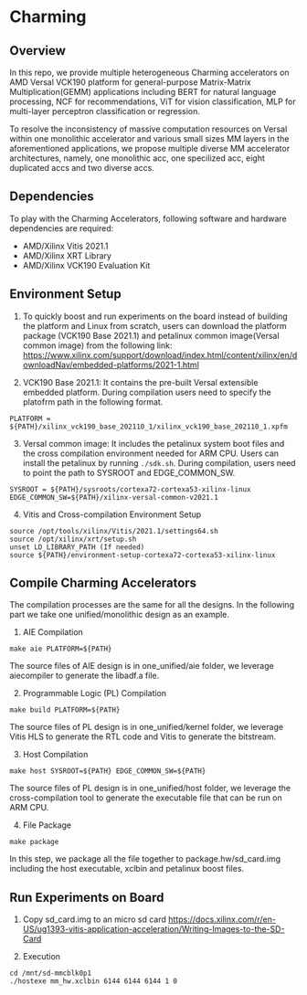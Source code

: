 # Charming 

## Overview
In this repo, we provide multiple heterogeneous Charming accelerators on AMD Versal VCK190 platform for general-purpose Matrix-Matrix Multiplication(GEMM) applications including BERT for natural language processing, NCF for recommendations, ViT for vision classification, MLP for multi-layer perceptron classification or regression.

To resolve the inconsistency of massive computation resources on Versal within one monolithic accelerator and various small sizes MM layers in the aforementioned applications, we propose multiple diverse MM accelerator architectures, namely, one monolithic acc, one specilized acc, eight duplicated accs and two diverse accs.

## Dependencies 
To play with the Charming Accelerators, following software and hardware dependencies are required:
+ AMD/Xilinx Vitis 2021.1
+ AMD/Xilinx XRT Library
+ AMD/Xilinx VCK190 Evaluation Kit

## Environment Setup
1. To quickly boost and run experiments on the board instead of building the platform and Linux from scratch, users can download the platform package (VCK190 Base 2021.1) and petalinux common image(Versal common image) from the following link:<br/>
https://www.xilinx.com/support/download/index.html/content/xilinx/en/downloadNav/embedded-platforms/2021-1.html

2. VCK190 Base 2021.1: It contains the pre-built Versal extensible embedded platform. During compilation users need to specify the platofrm path in the following format.<br/> 
```
PLATFORM = ${PATH}/xilinx_vck190_base_202110_1/xilinx_vck190_base_202110_1.xpfm
```

3. Versal common image: It includes the petalinux system boot files and the cross compilation environment needed for ARM CPU. Users can install the petalinux by running ``./sdk.sh``. During compilation, users need to point the path to SYSROOT and EDGE_COMMON_SW.<br/>
```
SYSROOT = ${PATH}/sysroots/cortexa72-cortexa53-xilinx-linux
EDGE_COMMON_SW=${PATH}/xilinx-versal-common-v2021.1
```

4. Vitis and Cross-compilation Environment Setup<br/>
```
source /opt/tools/xilinx/Vitis/2021.1/settings64.sh
source /opt/xilinx/xrt/setup.sh
unset LD_LIBRARY_PATH (If needed)
source ${PATH}/environment-setup-cortexa72-cortexa53-xilinx-linux
```
## Compile Charming Accelerators
The compilation processes are the same for all the designs. In the following part we take one unified/monolithic design as an example.
1. AIE Compilation
```
make aie PLATFORM=${PATH} 
```
The source files of AIE design is in one_unified/aie folder, we leverage aiecompiler to generate the libadf.a file. 

2. Programmable Logic (PL) Compilation
```
make build PLATFORM=${PATH} 
```
The source files of PL design is in one_unified/kernel folder, we leverage Vitis HLS to generate the RTL code and Vitis to generate the bitstream. 

3. Host Compilation
```
make host SYSROOT=${PATH} EDGE_COMMON_SW=${PATH}
```
The source files of PL design is in one_unified/host folder, we leverage the cross-compilation tool to generate the executable file that can be run on ARM CPU.

4. File Package
```
make package
```
In this step, we package all the file together to package.hw/sd_card.img including the host executable, xclbin and petalinux boost files.

## Run Experiments on Board
1. Copy sd_card.img to an micro sd card
https://docs.xilinx.com/r/en-US/ug1393-vitis-application-acceleration/Writing-Images-to-the-SD-Card

2. Execution
```
cd /mnt/sd-mmcblk0p1
./hostexe mm_hw.xclbin 6144 6144 6144 1 0
```
